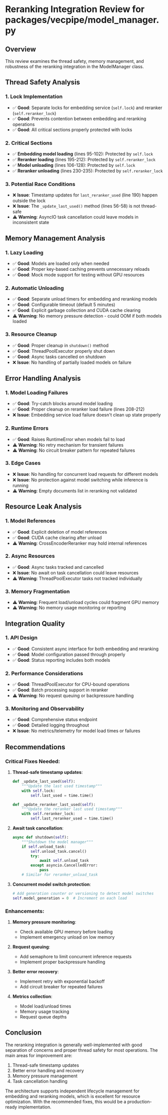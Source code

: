 # Reranking Integration Review for packages/vecpipe/model_manager.py

## Overview
This review examines the thread safety, memory management, and robustness of the reranking integration in the ModelManager class.

## Thread Safety Analysis

### 1. **Lock Implementation**
- ✅ **Good**: Separate locks for embedding service (`self.lock`) and reranker (`self.reranker_lock`)
- ✅ **Good**: Prevents contention between embedding and reranking operations
- ✅ **Good**: All critical sections properly protected with locks

### 2. **Critical Sections**
- ✅ **Embedding model loading** (lines 95-102): Protected by `self.lock`
- ✅ **Reranker loading** (lines 195-212): Protected by `self.reranker_lock`
- ✅ **Model unloading** (lines 106-128): Protected by `self.lock`
- ✅ **Reranker unloading** (lines 230-235): Protected by `self.reranker_lock`

### 3. **Potential Race Conditions**
- ❌ **Issue**: Timestamp updates for `last_reranker_used` (line 190) happen outside the lock
- ❌ **Issue**: The `_update_last_used()` method (lines 56-58) is not thread-safe
- ⚠️ **Warning**: AsyncIO task cancellation could leave models in inconsistent state

## Memory Management Analysis

### 1. **Lazy Loading**
- ✅ **Good**: Models are loaded only when needed
- ✅ **Good**: Proper key-based caching prevents unnecessary reloads
- ✅ **Good**: Mock mode support for testing without GPU resources

### 2. **Automatic Unloading**
- ✅ **Good**: Separate unload timers for embedding and reranking models
- ✅ **Good**: Configurable timeout (default 5 minutes)
- ✅ **Good**: Explicit garbage collection and CUDA cache clearing
- ⚠️ **Warning**: No memory pressure detection - could OOM if both models loaded

### 3. **Resource Cleanup**
- ✅ **Good**: Proper cleanup in `shutdown()` method
- ✅ **Good**: ThreadPoolExecutor properly shut down
- ✅ **Good**: Async tasks cancelled on shutdown
- ❌ **Issue**: No handling of partially loaded models on failure

## Error Handling Analysis

### 1. **Model Loading Failures**
- ✅ **Good**: Try-catch blocks around model loading
- ✅ **Good**: Proper cleanup on reranker load failure (lines 208-212)
- ❌ **Issue**: Embedding service load failure doesn't clean up state properly

### 2. **Runtime Errors**
- ✅ **Good**: Raises RuntimeError when models fail to load
- ⚠️ **Warning**: No retry mechanism for transient failures
- ⚠️ **Warning**: No circuit breaker pattern for repeated failures

### 3. **Edge Cases**
- ❌ **Issue**: No handling for concurrent load requests for different models
- ❌ **Issue**: No protection against model switching while inference is running
- ⚠️ **Warning**: Empty documents list in reranking not validated

## Resource Leak Analysis

### 1. **Model References**
- ✅ **Good**: Explicit deletion of model references
- ✅ **Good**: CUDA cache clearing after unload
- ⚠️ **Warning**: CrossEncoderReranker may hold internal references

### 2. **Async Resources**
- ✅ **Good**: Async tasks tracked and cancelled
- ❌ **Issue**: No await on task cancellation could leave resources
- ⚠️ **Warning**: ThreadPoolExecutor tasks not tracked individually

### 3. **Memory Fragmentation**
- ⚠️ **Warning**: Frequent load/unload cycles could fragment GPU memory
- ⚠️ **Warning**: No memory usage monitoring or reporting

## Integration Quality

### 1. **API Design**
- ✅ **Good**: Consistent async interface for both embedding and reranking
- ✅ **Good**: Model configuration passed through properly
- ✅ **Good**: Status reporting includes both models

### 2. **Performance Considerations**
- ✅ **Good**: ThreadPoolExecutor for CPU-bound operations
- ✅ **Good**: Batch processing support in reranker
- ⚠️ **Warning**: No request queuing or backpressure handling

### 3. **Monitoring and Observability**
- ✅ **Good**: Comprehensive status endpoint
- ✅ **Good**: Detailed logging throughout
- ❌ **Issue**: No metrics/telemetry for model load times or failures

## Recommendations

### Critical Fixes Needed:
1. **Thread-safe timestamp updates**:
   ```python
   def _update_last_used(self):
       """Update the last used timestamp"""
       with self.lock:
           self.last_used = time.time()
   
   def _update_reranker_last_used(self):
       """Update the reranker last used timestamp"""
       with self.reranker_lock:
           self.last_reranker_used = time.time()
   ```

2. **Await task cancellation**:
   ```python
   async def shutdown(self):
       """Shutdown the model manager"""
       if self.unload_task:
           self.unload_task.cancel()
           try:
               await self.unload_task
           except asyncio.CancelledError:
               pass
       # Similar for reranker_unload_task
   ```

3. **Concurrent model switch protection**:
   ```python
   # Add generation counter or versioning to detect model switches
   self.model_generation = 0  # Increment on each load
   ```

### Enhancements:
1. **Memory pressure monitoring**:
   - Check available GPU memory before loading
   - Implement emergency unload on low memory

2. **Request queuing**:
   - Add semaphore to limit concurrent inference requests
   - Implement proper backpressure handling

3. **Better error recovery**:
   - Implement retry with exponential backoff
   - Add circuit breaker for repeated failures

4. **Metrics collection**:
   - Model load/unload times
   - Memory usage tracking
   - Request queue depths

## Conclusion

The reranking integration is generally well-implemented with good separation of concerns and proper thread safety for most operations. The main areas for improvement are:

1. Thread-safe timestamp updates
2. Better error handling and recovery
3. Memory pressure management
4. Task cancellation handling

The architecture supports independent lifecycle management for embedding and reranking models, which is excellent for resource optimization. With the recommended fixes, this would be a production-ready implementation.